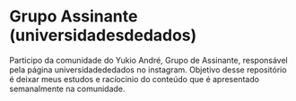 # Grupo Assinante (universidadesdedados)

Participo da comunidade do Yukio André, Grupo de Assinante, responsável pela página universidadededados no instagram. 
Objetivo desse repositório é deixar meus estudos e racíocinio do conteúdo que é apresentado semanalmente na comunidade.    
